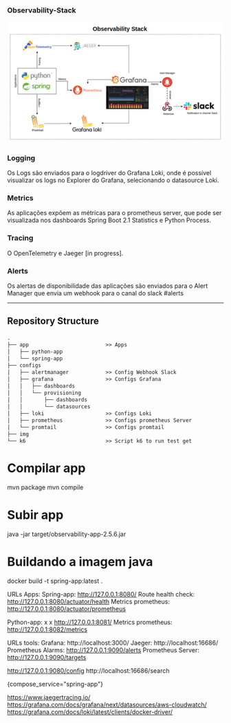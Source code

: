 ### Observability-Stack

![observability-stack](img/observability-stack.png)


### Logging
Os Logs são enviados para o logdriver do Grafana Loki, onde é possível visualizar os logs no Explorer do Grafana, selecionando o datasource Loki.

### Metrics
As aplicações expõem as métricas para o prometheus server, que pode ser visualizada nos dashboards Spring Boot 2.1 Statistics e Python Process.

### Tracing
O OpenTelemetry e Jaeger [in progress].

### Alerts
Os alertas de disponibilidade das aplicações são enviados para o Alert Manager que envia um webhook para o canal do slack #alerts

----
## Repository Structure

```
.
├── app                         >> Apps
│   ├── python-app
│   └── spring-app
├── configs
│   ├── alertmanager            >> Config Webhook Slack
│   ├── grafana                 >> Configs Grafana
│   │   ├── dashboards
│   │   └── provisioning
│   │       ├── dashboards
│   │       └── datasources
│   ├── loki                    >> Configs Loki
│   ├── prometheus              >> Configs prometheus Server
│   └── promtail                >> Configs promtail
├── img
└── k6                          >> Script k6 to run test get
```


# Compilar app
mvn package
mvn compile

# Subir app
java -jar target/observability-app-2.5.6.jar

# Buildando a imagem java
docker build -t spring-app:latest .


URLs Apps:
Spring-app: http://127.0.0.1:8080/
    Route health check: http://127.0.0.1:8080/actuator/health
    Metrics prometheus: http://127.0.0.1:8080/actuator/prometheus

Python-app: x   x   http://127.0.0.1:8081/
    Metrics prometheus: http://127.0.0.1:8082/metrics


URLs tools:
Grafana:            http://localhost:3000/
Jaeger:             http://localhost:16686/
Prometheus Alarms:  http://127.0.0.1:9090/alerts
Prometheus Server:  http://127.0.0.1:9090/targets







http://127.0.0.1:9080/config
http://localhost:16686/search


{compose_service="spring-app"}



https://www.jaegertracing.io/
https://grafana.com/docs/grafana/next/datasources/aws-cloudwatch/
https://grafana.com/docs/loki/latest/clients/docker-driver/